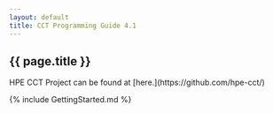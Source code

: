 ```yaml
---
layout: default
title: CCT Programming Guide 4.1
---
```

<h2>{{ page.title }}</h2>
HPE CCT Project can be found at [here.](https://github.com/hpe-cct/)


{% include GettingStarted.md %}
